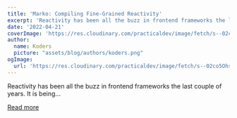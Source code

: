 ```yaml
---
title: 'Marko: Compiling Fine-Grained Reactivity'
excerpt: 'Reactivity has been all the buzz in frontend frameworks the last couple of years. It is being...'
date: '2022-04-21'
coverImage: 'https://res.cloudinary.com/practicaldev/image/fetch/s--02co5Ohs--/c_imagga_scale,f_auto,fl_progressive,h_420,q_auto,w_1000/https://dev-to-uploads.s3.amazonaws.com/uploads/articles/eq1xkpq1c0jhpe8oc1m1.png'
author:
  name: Koders
  picture: "assets/blog/authors/koders.png"
ogImage:
  url: 'https://res.cloudinary.com/practicaldev/image/fetch/s--02co5Ohs--/c_imagga_scale,f_auto,fl_progressive,h_420,q_auto,w_1000/https://dev-to-uploads.s3.amazonaws.com/uploads/articles/eq1xkpq1c0jhpe8oc1m1.png'
---
```


Reactivity has been all the buzz in frontend frameworks the last couple of years. It is being...

[Read more](https://dev.to/ryansolid/marko-compiling-fine-grained-reactivity-4lk4)
